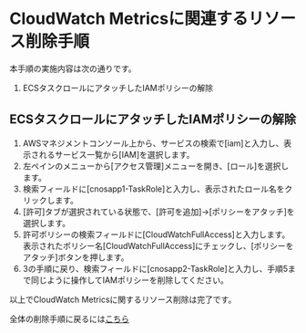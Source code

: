 # CloudWatch Metricsに関連するリソース削除手順

本手順の実施内容は次の通りです。

1. ECSタスクロールにアタッチしたIAMポリシーの解除

## ECSタスクロールにアタッチしたIAMポリシーの解除

1. AWSマネジメントコンソール上から、サービスの検索で[iam]と入力し、表示されるサービス一覧から[IAM]を選択します。
2. 左ペインのメニューから[アクセス管理]メニューを開き、[ロール]を選択します。
3. 検索フィールドに[cnosapp1-TaskRole]と入力し、表示されたロール名をクリックします。
4. [許可]タブが選択されている状態で、[許可を追加]→[ポリシーをアタッチ]を選択します。
5. 許可ポリシーの検索フィールドに[CloudWatchFullAccess]と入力します。表示されたポリシー名[CloudWatchFullAccess]にチェックし、[ポリシーをアタッチ]ボタンを押します。
6. 3の手順に戻り、検索フィールドに[cnosapp2-TaskRole]と入力し、手順5まで同じように操作してIAMポリシーを削除してください。

以上でCloudWatch Metricsに関するリソース削除は完了です。

全体の削除手順に戻るには[こちら](./README.md)